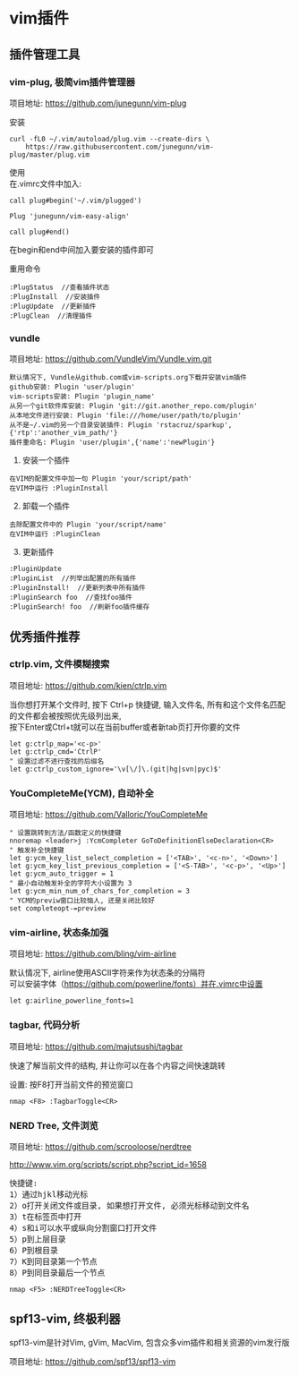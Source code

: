 # vim插件

## 插件管理工具

### vim-plug, 极简vim插件管理器

项目地址: <https://github.com/junegunn/vim-plug> <br/>

安装 <br/>
```
curl -fL0 ~/.vim/autoload/plug.vim --create-dirs \
    https://raw.githubusercontent.com/junegunn/vim-plug/master/plug.vim
```

使用 <br/>
在.vimrc文件中加入: <br/>
```
call plug#begin('~/.vim/plugged')

Plug 'junegunn/vim-easy-align'

call plug#end()
```
在begin和end中间加入要安装的插件即可<br/>

重用命令
```
:PlugStatus  //查看插件状态
:PlugInstall  //安装插件
:PlugUpdate  //更新插件
:PlugClean  //清理插件
```

### vundle

项目地址: <https://github.com/VundleVim/Vundle.vim.git> <br/>

```
默认情况下, Vundle从github.com或vim-scripts.org下载并安装vim插件
github安装: Plugin 'user/plugin'
vim-scripts安装: Plugin 'plugin_name'
从另一个git软件库安装: Plugin 'git://git.another_repo.com/plugin'
从本地文件进行安装: Plugin 'file:///home/user/path/to/plugin'
从不是~/.vim的另一个目录安装插件: Plugin 'rstacruz/sparkup', {'rtp':'another_vim_path/'}
插件重命名: Plugin 'user/plugin',{'name':'newPlugin'}
```

1. 安装一个插件
```
在VIM的配置文件中加一句 Plugin 'your/script/path'
在VIM中运行 :PluginInstall
```
2. 卸载一个插件
```
去除配置文件中的 Plugin 'your/script/name'
在VIM中运行 :PluginClean
```
3. 更新插件
```
:PluginUpdate
:PluginList  //列举出配置的所有插件
:PluginInstall!  //更新列表中所有插件
:PluginSearch foo  //查找foo插件
:PluginSearch! foo  //刷新foo插件缓存
```

## 优秀插件推荐

### ctrlp.vim, 文件模糊搜索

项目地址: <https://github.com/kien/ctrlp.vim> <br/>

当你想打开某个文件时, 按下 Ctrl+p 快捷键, 输入文件名, 所有和这个文件名匹配的文件都会被按照优先级列出来, <br/>
按下Enter或Ctrl+t就可以在当前buffer或者新tab页打开你要的文件 <br/>

```
let g:ctrlp_map='<c-p>'
let g:ctrlp_cmd='CtrlP'
" 设置过滤不进行查找的后缀名
let g:ctrlp_custom_ignore='\v[\/]\.(git|hg|svn|pyc)$'
```

### YouCompleteMe(YCM), 自动补全

项目地址: <https://github.com/Valloric/YouCompleteMe> <br/>

```
" 设置跳转到方法/函数定义的快捷键
nnoremap <leader>j :YcmCompleter GoToDefinitionElseDeclaration<CR>
" 触发补全快捷键
let g:ycm_key_list_select_completion = ['<TAB>', '<c-n>', '<Down>']
let g:ycm_key_list_previous_completion = ['<S-TAB>', '<c-p>', '<Up>']
let g:ycm_auto_trigger = 1
" 最小自动触发补全的字符大小设置为 3
let g:ycm_min_num_of_chars_for_completion = 3
" YCM的previw窗口比较恼人, 还是关闭比较好
set completeopt-=preview
```

### vim-airline, 状态条加强

项目地址: <https://github.com/bling/vim-airline> <br/>

默认情况下, airline使用ASCII字符来作为状态条的分隔符 <br/>
可以安装字体（https://github.com/powerline/fonts）并在.vimrc中设置 <br/>
```
let g:airline_powerline_fonts=1
```

### tagbar, 代码分析

项目地址: <https://github.com/majutsushi/tagbar> <br/>

快速了解当前文件的结构, 并让你可以在各个内容之间快速跳转 <br/>

设置: 按F8打开当前文件的预览窗口 <br/>
```
nmap <F8> :TagbarToggle<CR> 
```

### NERD Tree, 文件浏览

项目地址: <https://github.com/scrooloose/nerdtree> <br/>

<http://www.vim.org/scripts/script.php?script_id=1658>
<pre>
快捷键: 
1）通过hjkl移动光标
2）o打开关闭文件或目录, 如果想打开文件, 必须光标移动到文件名
3）t在标签页中打开
4）s和i可以水平或纵向分割窗口打开文件
5）p到上层目录
6）P到根目录
7）K到同目录第一个节点
8）P到同目录最后一个节点
</pre>

```
nmap <F5> :NERDTreeToggle<CR> 
```

## spf13-vim, 终极利器
spf13-vim是针对Vim, gVim, MacVim, 包含众多vim插件和相关资源的vim发行版 <br/>

项目地址: <https://github.com/spf13/spf13-vim> <br/>

